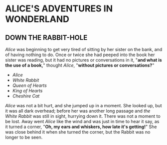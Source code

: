 # ALICE'S ADVENTURES IN WONDERLAND

## DOWN THE RABBIT-HOLE

*Alice* was beginning to get very tired of sitting by her sister on the bank, and of having nothing to do. Once or twice she had peeped into the book her sister was reading, but it had no pictures or conversations in it, "**and what is the use of a book,**" thought *Alice*, "**without pictures or conversations?**"

- *Alice*
- *White Rabbit*
- *Queen of Hearts*
- *King of Hearts*
- *Cheshire Cat*

*Alice* was not a bit hurt, and she jumped up in a moment. She looked up, but it was all dark overhead; before her was another long passage and *the White Rabbit* was still in sight, hurrying down it. There was not a moment to be lost. Away went *Alice* like the wind and was just in time to hear it say, as it turned a corner, "**Oh, my ears and whiskers, how late it's getting!**" She was close behind it when she turned the corner, but the Rabbit was no longer to be seen.
